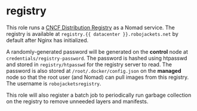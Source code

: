 # registry

This role runs a [CNCF Distribution Registry](https://distribution.github.io/distribution/) as a Nomad service. The registry is available at `registry.{{ datacenter }}.robojackets.net` by default after Nginx has initialized.

A randomly-generated password will be generated on the **control** node at `credentials/registry-password`. The password is hashed using htpasswd and stored in `registry/htpasswd` for the registry server to read. The password is also stored at `/root/.docker/config.json` on the **managed** node so that the root user (and Nomad) can pull images from this registry. The username is `robojacketsregistry`.

This role will also register a batch job to periodically run garbage collection on the registry to remove unneeded layers and manifests.
